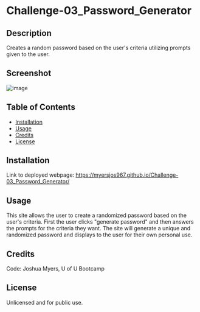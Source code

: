 # Challenge-03_Password_Generator

## Description
Creates a random password based on the user's criteria utilizing prompts given to the user.

## Screenshot
![image](https://user-images.githubusercontent.com/122832005/223554295-fd959782-f551-4546-b2ab-814327e1325b.png)


## Table of Contents
- [Installation](#installation)
- [Usage](#usage)
- [Credits](#credits)
- [License](#license)

## Installation
Link to deployed webpage: https://myersjos967.github.io/Challenge-03_Password_Generator/

## Usage
This site allows the user to create a randomized password based on the user's criteria.
First the user clicks "generate password" and then answers the prompts for the criteria they want.
The site will generate a unique and randomized password and displays to the user for their own personal use.

## Credits
Code: Joshua Myers, U of U Bootcamp

## License
Unlicensed and for public use.
